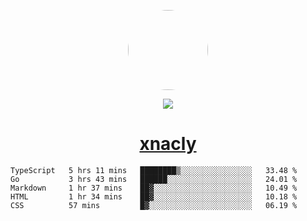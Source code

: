 <p align="center">
  <img style="border-radius: 100px" width="128" height="128" src="https://avatars.githubusercontent.com/u/47723417?v=4"/>
</p>
<p align="center">
  <img src="https://komarev.com/ghpvc/?username=xnacly&&style=flat-square"/>
</p>

<h1 align="center"><a href="https://xnacly.me"> xnacly</a> </h1>

<!--START_SECTION:waka-->

```text
TypeScript   5 hrs 11 mins   ████████▒░░░░░░░░░░░░░░░░   33.48 %
Go           3 hrs 43 mins   ██████░░░░░░░░░░░░░░░░░░░   24.01 %
Markdown     1 hr 37 mins    ██▓░░░░░░░░░░░░░░░░░░░░░░   10.49 %
HTML         1 hr 34 mins    ██▓░░░░░░░░░░░░░░░░░░░░░░   10.18 %
CSS          57 mins         █▓░░░░░░░░░░░░░░░░░░░░░░░   06.19 %
```

<!--END_SECTION:waka-->
